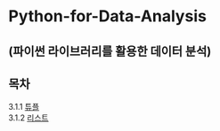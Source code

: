 # Python-for-Data-Analysis
## (파이썬 라이브러리를 활용한 데이터 분석)


## 목차
3.1.1 [튜플](https://github.com/Kyun2da/Python-for-Data-Analysis/blob/master/3.1.1%ED%8A%9C%ED%94%8C.md#311-%ED%8A%9C%ED%94%8C)  
3.1.2 [리스트](https://github.com/Kyun2da/Python-for-Data-Analysis/blob/master/%EB%A6%AC%EC%8A%A4%ED%8A%B8.md#%EB%A6%AC%EC%8A%A4%ED%8A%B8)  

